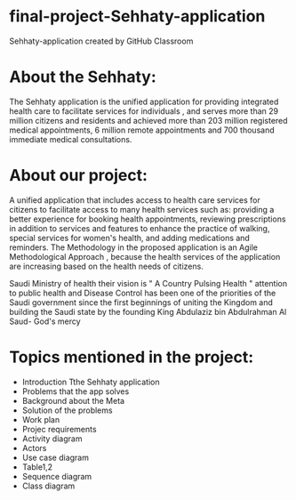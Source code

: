 # final-project-Sehhaty-application
Sehhaty-application created by GitHub Classroom

# About the Sehhaty:
The Sehhaty application is the unified application for providing integrated health care to facilitate services for individuals , and serves more than 29 million citizens  and residents and achieved more than 203 million registered medical appointments,  6 million remote appointments and 700 thousand immediate medical consultations. 

# About our project:
A unified application that includes access to health care services for citizens to facilitate access to many health services such as: providing a better experience for booking health appointments, reviewing prescriptions in addition to services and features to enhance the practice of walking, special services for women's health, and adding medications and reminders. 
The Methodology in the proposed application is an Agile Methodological Approach , because the health services of the application are increasing based on the health needs of citizens.

Saudi Ministry of health their vision is " A Country Pulsing Health " attention to public health and Disease Control has been one of the priorities of the Saudi government since the first beginnings of uniting the Kingdom and building the Saudi state by the founding King Abdulaziz bin Abdulrahman Al Saud- God's mercy 

# Topics mentioned in the project:
* Introduction Tthe Sehhaty application
* Problems that the app solves
* Background about the Meta
* Solution of the problems
* Work plan
* Projec requirements
* Activity diagram
* Actors
* Use case diagram
* Table1,2
* Sequence diagram
* Class diagram
